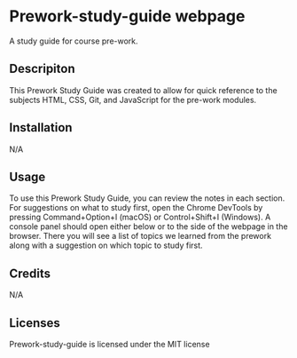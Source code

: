 # Prework-study-guide webpage
A study guide for course pre-work.
## Descripiton
This Prework Study Guide was created to allow for quick reference to the subjects HTML, CSS, Git, and JavaScript for the pre-work modules.
## Installation
N/A

## Usage
To use this Prework Study Guide, you can review the notes in each section. For suggestions on what to study first, open the Chrome DevTools by pressing Command+Option+I (macOS) or Control+Shift+I (Windows). A console panel should open either below or to the side of the webpage in the browser. There you will see a list of topics we learned from the prework along with a suggestion on which topic to study first.

## Credits
N/A

## Licenses
Prework-study-guide is licensed under the MIT license